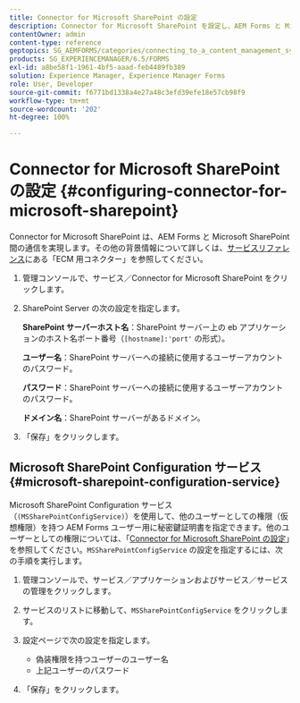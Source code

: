 ```yaml
---
title: Connector for Microsoft SharePoint の設定
description: Connector for Microsoft SharePoint を設定し、AEM Forms と Microsoft SharePoint 間の通信を実現します。
contentOwner: admin
content-type: reference
geptopics: SG_AEMFORMS/categories/connecting_to_a_content_management_system
products: SG_EXPERIENCEMANAGER/6.5/FORMS
exl-id: a8be58f1-1961-4bf5-aaad-feb4489fb389
solution: Experience Manager, Experience Manager Forms
role: User, Developer
source-git-commit: f6771bd1338a4e27a48c3efd39efe18e57cb98f9
workflow-type: tm+mt
source-wordcount: '202'
ht-degree: 100%

---
```


# Connector for Microsoft SharePoint の設定 {#configuring-connector-for-microsoft-sharepoint}

Connector for Microsoft SharePoint は、AEM Forms と Microsoft SharePoint 間の通信を実現します。その他の背景情報について詳しくは、[サービスリファレンス](https://www.adobe.com/go/learn_aemforms_services_63)にある「ECM 用コネクター」を参照してください。

1. 管理コンソールで、サービス／Connector for Microsoft SharePoint をクリックします。
1. SharePoint Server の次の設定を指定します。

   **SharePoint サーバーホスト名**：SharePoint サーバー上の eb アプリケーションのホスト名ポート番号（`[hostname]:'port'` の形式）。

   **ユーザー名**：SharePoint サーバーへの接続に使用するユーザーアカウントのパスワード。

   **パスワード**：SharePoint サーバーへの接続に使用するユーザーアカウントのパスワード。

   **ドメイン名**：SharePoint サーバーがあるドメイン。

1. 「保存」をクリックします。

## Microsoft SharePoint Configuration サービス {#microsoft-sharepoint-configuration-service}

Microsoft SharePoint Configuration サービス（`(MSSharePointConfigService)`）を使用して、他のユーザーとしての権限（仮想権限）を持つ AEM Forms ユーザー用に秘密鍵証明書を指定できます。他のユーザーとしての権限については、「[Connector for Microsoft SharePoint の設定](https://help.adobe.com/ja_JP/AEMForms/6.1/SharePointConfig/index.html)」を参照してください。`MSSharePointConfigService` の設定を指定するには、次の手順を実行します。

1. 管理コンソールで、サービス／アプリケーションおよびサービス／サービスの管理をクリックします。
1. サービスのリストに移動して、`MSSharePointConfigService` をクリックします。
1. 設定ページで次の設定を指定します。

   * 偽装権限を持つユーザーのユーザー名
   * 上記ユーザーのパスワード

1. 「保存」をクリックします。
